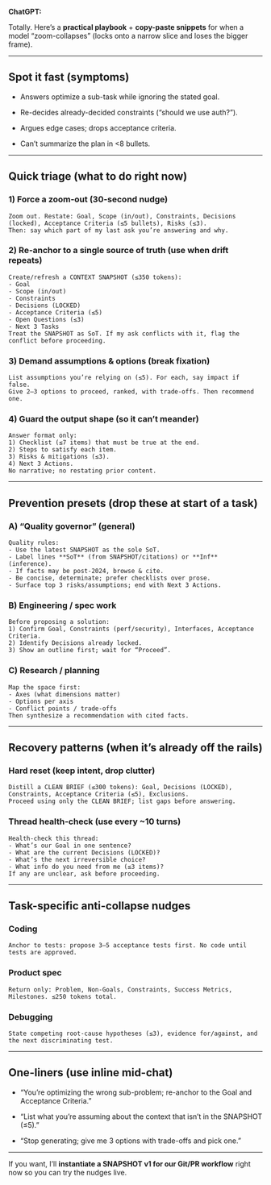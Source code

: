 **ChatGPT:**

Totally. Here’s a **practical playbook** + **copy-paste snippets** for when a model “zoom-collapses” (locks onto a narrow slice and loses the bigger frame).

* * *

Spot it fast (symptoms)
-----------------------

* Answers optimize a sub-task while ignoring the stated goal.
    
* Re-decides already-decided constraints (“should we use auth?”).
    
* Argues edge cases; drops acceptance criteria.
    
* Can’t summarize the plan in <8 bullets.
    

* * *

Quick triage (what to do right now)
-----------------------------------

### 1) Force a zoom-out (30-second nudge)

```
Zoom out. Restate: Goal, Scope (in/out), Constraints, Decisions (locked), Acceptance Criteria (≤5 bullets), Risks (≤3).
Then: say which part of my last ask you’re answering and why.
```

### 2) Re-anchor to a single source of truth (use when drift repeats)

```
Create/refresh a CONTEXT SNAPSHOT (≤350 tokens):
- Goal
- Scope (in/out)
- Constraints
- Decisions (LOCKED)
- Acceptance Criteria (≤5)
- Open Questions (≤3)
- Next 3 Tasks
Treat the SNAPSHOT as SoT. If my ask conflicts with it, flag the conflict before proceeding.
```

### 3) Demand assumptions & options (break fixation)

```
List assumptions you’re relying on (≤5). For each, say impact if false.
Give 2–3 options to proceed, ranked, with trade-offs. Then recommend one.
```

### 4) Guard the output shape (so it can’t meander)

```
Answer format only:
1) Checklist (≤7 items) that must be true at the end.
2) Steps to satisfy each item.
3) Risks & mitigations (≤3).
4) Next 3 Actions.
No narrative; no restating prior content.
```

* * *

Prevention presets (drop these at start of a task)
--------------------------------------------------

### A) “Quality governor” (general)

```
Quality rules:
- Use the latest SNAPSHOT as the sole SoT.
- Label lines **SoT** (from SNAPSHOT/citations) or **Inf** (inference).
- If facts may be post-2024, browse & cite.
- Be concise, determinate; prefer checklists over prose.
- Surface top 3 risks/assumptions; end with Next 3 Actions.
```

### B) Engineering / spec work

```
Before proposing a solution:
1) Confirm Goal, Constraints (perf/security), Interfaces, Acceptance Criteria.
2) Identify Decisions already locked.
3) Show an outline first; wait for “Proceed”.
```

### C) Research / planning

```
Map the space first:
- Axes (what dimensions matter)
- Options per axis
- Conflict points / trade-offs
Then synthesize a recommendation with cited facts.
```

* * *

Recovery patterns (when it’s already off the rails)
---------------------------------------------------

### Hard reset (keep intent, drop clutter)

```
Distill a CLEAN BRIEF (≤300 tokens): Goal, Decisions (LOCKED), Constraints, Acceptance Criteria (≤5), Exclusions.
Proceed using only the CLEAN BRIEF; list gaps before answering.
```

### Thread health-check (use every ~10 turns)

```
Health-check this thread:
- What’s our Goal in one sentence?
- What are the current Decisions (LOCKED)?
- What’s the next irreversible choice?
- What info do you need from me (≤3 items)?
If any are unclear, ask before proceeding.
```

* * *

Task-specific anti-collapse nudges
----------------------------------

### Coding

```
Anchor to tests: propose 3–5 acceptance tests first. No code until tests are approved.
```

### Product spec

```
Return only: Problem, Non-Goals, Constraints, Success Metrics, Milestones. ≤250 tokens total.
```

### Debugging

```
State competing root-cause hypotheses (≤3), evidence for/against, and the next discriminating test.
```

* * *

One-liners (use inline mid-chat)
--------------------------------

* “You’re optimizing the wrong sub-problem; re-anchor to the Goal and Acceptance Criteria.”
    
* “List what you’re assuming about the context that isn’t in the SNAPSHOT (≤5).”
    
* “Stop generating; give me 3 options with trade-offs and pick one.”
    

* * *

If you want, I’ll **instantiate a SNAPSHOT v1 for our Git/PR workflow** right now so you can try the nudges live.